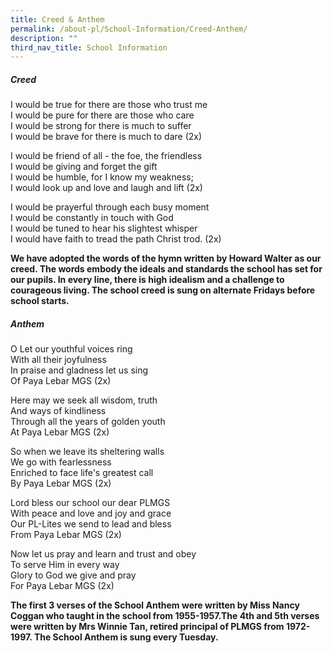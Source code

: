 ```yaml
---
title: Creed & Anthem
permalink: /about-pl/School-Information/Creed-Anthem/
description: ""
third_nav_title: School Information
---
```

##### **Creed**

  

I would be true for there are those who trust me  
I would be pure for there are those who care  
I would be strong for there is much to suffer  
I would be brave for there is much to dare (2x)  

I would be friend of all - the foe, the friendless  
I would be giving and forget the gift  
I would be humble, for I know my weakness;  
I would look up and love and laugh and lift (2x)  

I would be prayerful through each busy moment  
I would be constantly in touch with God  
I would be tuned to hear his slightest whisper  
I would have faith to tread the path Christ trod. (2x)

**We have adopted the words of the hymn written by Howard Walter as our creed. The words embody the ideals and standards the school has set for our pupils. In every line, there is high idealism and a challenge to courageous living. The school creed is sung on alternate Fridays before school starts.**


  

##### **Anthem**

O Let our youthful voices ring  
With all their joyfulness  
In praise and gladness let us sing  
Of Paya Lebar MGS (2x)  

  

Here may we seek all wisdom, truth  
And ways of kindliness  
Through all the years of golden youth  
At Paya Lebar MGS (2x)  

  

So when we leave its sheltering walls  
We go with fearlessness  
Enriched to face life's greatest call  
By Paya Lebar MGS (2x)

  

Lord bless our school our dear PLMGS  
With peace and love and joy and grace  
Our PL-Lites we send to lead and bless  
From Paya Lebar MGS (2x)

  

Now let us pray and learn and trust and obey  
To serve Him in every way  
Glory to God we give and pray  
For Paya Lebar MGS (2x) 



**The first 3 verses of the School Anthem were written by Miss Nancy Coggan who taught in the school from 1955-1957.The 4th and 5th verses were written by Mrs Winnie Tan, retired principal of PLMGS from 1972-1997. The School Anthem is sung every Tuesday.**

